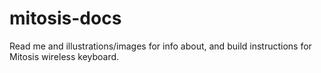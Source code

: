 # mitosis-docs
Read me and illustrations/images for info about, and build instructions for Mitosis wireless keyboard.
